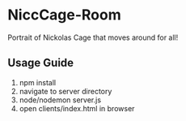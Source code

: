 # NiccCage-Room
Portrait of Nickolas Cage that moves around for all!

## Usage Guide 

1) npm install
2) navigate to server directory
3) node/nodemon server.js
4) open clients/index.html in browser
